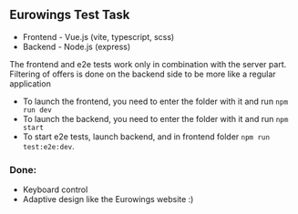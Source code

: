 ## Eurowings Test Task

- Frontend - Vue.js (vite, typescript, scss)
- Backend - Node.js (express)

The frontend and e2e tests work only in combination with the server part.
Filtering of offers is done on the backend side to be more like a regular application

- To launch the frontend, you need to enter the folder with it and run `npm run dev`
- To launch the backend, you need to enter the folder with it and run `npm start`
- To start e2e tests, launch backend, and in frontend folder `npm run test:e2e:dev`.

### Done:

- Keyboard control
- Adaptive design like the Eurowings website :)
